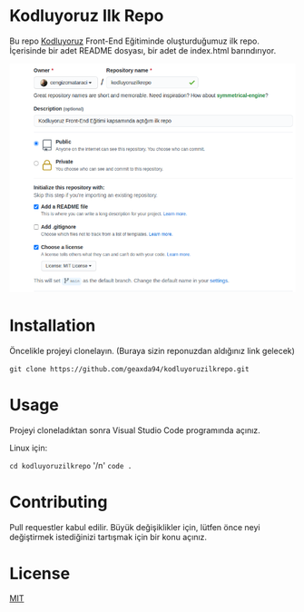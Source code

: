# Kodluyoruz Ilk Repo

Bu repo [Kodluyoruz](https:www.kodluyoruz.org/) Front-End Eğitiminde oluşturduğumuz ilk repo. İçerisinde bir adet README dosyası, bir adet de index.html barındırıyor.

![KodluyoruzResim](https://github.com/Kodluyoruz/taskforce/blob/main/git/odev1/figures/github.png)

# Installation

Öncelikle projeyi clonelayın. (Buraya sizin reponuzdan aldığınız link gelecek)

`git clone https://github.com/geaxda94/kodluyoruzilkrepo.git`

# Usage

Projeyi cloneladıktan sonra Visual Studio Code programında açınız.

Linux için:

`cd kodluyoruzilkrepo` '/n'
`code .`

# Contributing

Pull requestler kabul edilir. Büyük değişiklikler için, lütfen önce neyi değiştirmek istediğinizi tartışmak için bir konu açınız.

# License

[MIT](https://choosealicense.com/licenses/mit/)